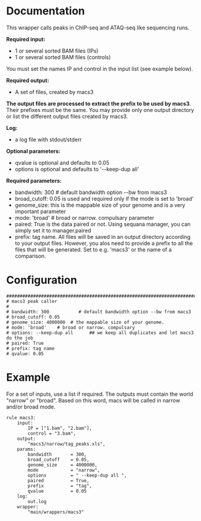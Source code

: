 # Documentation

This wrapper calls peaks in ChIP-seq and ATAQ-seq like sequencing runs.

**Required input:**

- 1 or several sorted BAM files (IPs)
- 1 or several sorted BAM files (controls)

You must set the names IP and control in the input list (see example below).

**Required output:**

- A set of files, created by macs3

**The output files are processed to extract the prefix to be used by macs3**. 
Their prefixes must be the same. You may provide only one output directory or list
the different output files created by macs3.

**Log:**

- a log file with stdout/stderr

**Optional parameters:**

* qvalue is optional and defaults to 0.05
* options is optional and defaults to '--keep-dup all'

**Required parameters:**

* bandwidth: 300   # default bandwidth option --bw from macs3
* broad_cutoff: 0.05 is used and required only if the mode is set to 'broad'
* genome_size: this is the mappable size of your genome and is a very important parameter 
* mode: 'broad'    # broad or narrow. compulsary parameter
* paired: True  is the data paired or not. Using sequana manager, you can simply set it to manager.paired
* prefix: tag name. All files will be saved in an output directory according to your output files. However, you alos
  need to provide a prefix to all the files that will be generated. Set to e.g. 'macs3' or the name of a comparison.


# Configuration


    ############################################################################################
    # macs3 peak caller
    #
    # bandwidth: 300           # default bandwidth option --bw from macs3
    # broad_cutoff: 0.05
    # genome_size: 4000000  # the mappable size of your genome. 
    # mode: 'broad'    # broad or narrow. compulsary 
    # options: --keep-dup all      ## we keep all duplicates and let macs3 do the job
    # paired: True 
    # prefix: tag name 
    # qvalue: 0.05



# Example

For a set of inputs, use a list if required. The outputs must contain the world
"narrow" or "broad". Based on this word, macs will be called in narrow and/or broad
mode.


    rule macs3:
        input:
            IP = ["1.bam", "2.bam"],
            control = "3.bam",
        output:
            "macs3/narrow/tag_peaks.xls",
        params:
            bandwidth       = 300,
            broad_cutoff    = 0.05,
            genome_size     = 4000000,
            mode            = "narrow",
            options         = " --keep-dup all ",
            paired          = True,
            prefix          = "tag",
            qvalue          = 0.05
        log:
            out.log
        wrapper:
            "main/wrappers/macs3"
